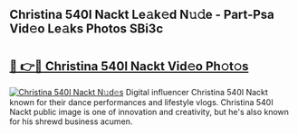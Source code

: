 ## Christina 540I Nackt Le𝚊k𝚎d N𝚞𝚍e - Part-Psa Vid𝚎o Le𝚊ks Photos SBi3c

# <h2><a href="http://fb9bzpe.evod.top/?m=Christina+540I+Nackt">🔗 👉🔴 Christina 540I Nackt Vid𝚎o Ph𝚘t𝚘s</a></h2>

[![Christina 540I Nackt N𝚞d𝚎s](https://i.imgur.com/8V9OHl7.gif)](http://fb9bzpe.evod.top/?m=Christina+540I+Nackt)
Digital influencer Christina 540I Nackt known for their dance performances and lifestyle vlogs. Christina 540I Nackt public image is one of innovation and creativity, but he's also known for his shrewd business acumen. 
